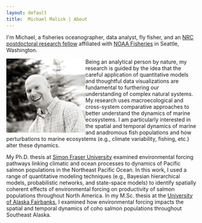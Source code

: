 ```yaml
---
layout: default
title:  Michael Malick | About
---
```



I'm Michael, a fisheries oceanographer, data analyst, fly fisher, and an [NRC
postdoctoral research fellow][NRC] affiliated with [NOAA Fisheries][NMFS] in
Seattle, Washington.

<!--
My postdoctoral research investigates multiple competing hypotheses commonly
used to link climatic and ocean conditions to spatial dynamics of marine fish
populations.
--->

<img src="images/michael_malick_nice.jpg" alt="Michael Malick" width="210" align="left"/>

Being an analytical person by nature, my research is guided by the idea that the
careful application of quantitative models and thoughtful data visualizations
are fundamental to furthering our understanding of complex natural systems. My
research uses macroecological and cross-system comparative approaches to better
understand the dynamics of marine ecosystems. I am particularly interested in
the spatial and temporal dynamics of marine and anadromous fish populations and
how perturbations to marine ecosystems (e.g., climate variability, fishing,
etc.) alter these dynamics.

My Ph.D. thesis at [Simon Fraser University][SFU] examined environmental forcing
pathways linking climatic and ocean processes to dynamics of Pacific salmon
populations in the Northeast Pacific Ocean. In this work, I used a range of
quantitative modeling techniques (e.g., Bayesian hierarchical models,
probabilistic networks, and state-space models) to identify spatially coherent
effects of environmental forcing on productivity of salmon populations
throughout North America. In my M.Sc. thesis at
the [University of Alaska Fairbanks][UAF], I examined how environmental forcing
impacts the spatial and temporal dynamics of coho salmon populations throughout
Southeast Alaska.

[NRC]: http://sites.nationalacademies.org/pga/rap/
[NMFS]: http://www.nmfs.noaa.gov/
[OSU]: http://hmsc.oregonstate.edu/
[SFU]: http://www.sfu.ca/
[UAF]: http://www.sfos.uaf.edu/
